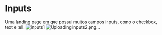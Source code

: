# Inputs
Uma landing page em que possui muitos campos inputs, como o checkbox, text e tell.
![inputs1](https://user-images.githubusercontent.com/123756073/220731580-7d9caeb0-26a7-4d93-93f3-eb5e3cef9d6d.png)
![Uploading inputs2.png…](https://user-images.githubusercontent.com/123756073/220732451-78c90643-44ab-4762-959a-cbda76ccba1b.png)
